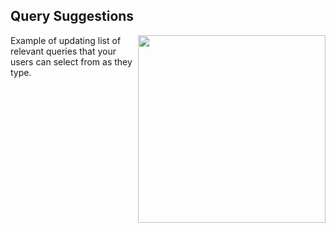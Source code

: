 ## Query Suggestions

<img src="../../docs/query-suggestions.gif" align="right" width="300"/>

Example of updating list of relevant queries that your users can select from as they type.

<br />
<br />
<br />
<br />
<br />
<br />
<br />
<br />
<br />
<br />
<br />
<br />
<br />
<br />
<br />
<br />